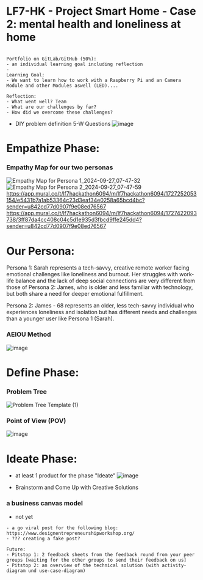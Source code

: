 # LF7-HK - Project Smart Home - Case 2: mental health and loneliness at home

```

Portfolio on GitLab/GitHub (50%):
- an individual learning goal including reflection
- 
Learning Goal:
- We want to learn how to work with a Raspberry Pi and an Camera Module and other Modules aswell (LED)....

Reflection:
- What went well? Team
- What are our challenges by far?
- How did we overcome these challenges?
```

- DIY problem definition 5-W Questions
![image](https://github.com/user-attachments/assets/08db26f4-6946-4d4a-a474-069447d2778c)

# Empathize Phase:
### Empathy Map for our two personas
![Empathy Map for Persona 1_2024-09-27_07-47-32](https://github.com/user-attachments/assets/21e7a8c7-c5eb-495a-b814-d0069aba66da)
![Empathy Map for Persona 2_2024-09-27_07-47-59](https://github.com/user-attachments/assets/7a639b36-a84f-4600-ad8a-a0c986733028)
https://app.mural.co/t/lf7hackathon6094/m/lf7hackathon6094/1727252053154/e5431b7a1ab53364c23d3eaf34e0258a65bcd4bc?sender=u842cd77d0907f9e08ed76567
https://app.mural.co/t/lf7hackathon6094/m/lf7hackathon6094/1727422093738/3ff87da4cc408c04c5d1e935d3fbcd9ffe245dd4?sender=u842cd77d0907f9e08ed76567

# Our Persona: 
Persona 1: Sarah represents a tech-savvy, creative remote worker facing emotional challenges like loneliness and burnout. Her struggles with work-life balance and the lack of deep social connections are very different from those of Persona 2: James, who is older and less familiar with technology, but both share a need for deeper emotional fulfillment.

Persona 2: James - 68 represents an older, less tech-savvy individual who experiences loneliness and isolation but has different needs and challenges than a younger user like Persona 1 (Sarah).

### AEIOU Method
![image](https://github.com/user-attachments/assets/80c384ae-3cc5-4f20-b1a4-25396e4e535b)

# Define Phase:
### Problem Tree
![Problem Tree Template (1)](https://github.com/user-attachments/assets/bb759211-f310-4dc8-a4fd-b5ffef4f7816)

### Point of View (POV)
![image](https://github.com/user-attachments/assets/426ce2cf-49bc-4fa1-8dee-64bd5610ebf0)


# Ideate Phase:
- at least 1 product for the phase "Ideate"
![image](https://github.com/user-attachments/assets/1035aa13-01ad-4d2b-b0a3-474627ea7d77)

- Brainstorm and Come Up with Creative Solutions

### a business canvas model
- not yet

```
- a go viral post for the following blog: https://www.designentrepreneurshipworkshop.org/
- ??? creating a fake post?

Future:
- Pitstop 1: 2 feedback sheets from the feedback round from your peer groups [waiting for the other groups to send their feedback on us]
- Pitstop 2: an overview of the technical solution (with activity-diagram und use-case-diagram)
```

